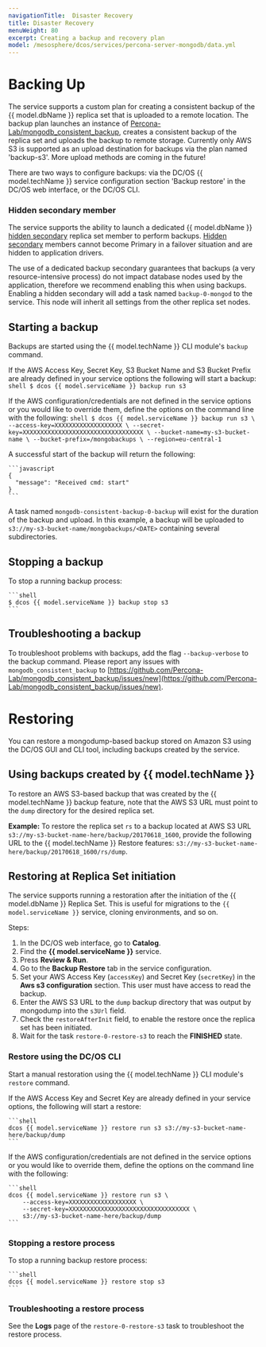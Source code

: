 ```yaml
---
navigationTitle:  Disaster Recovery
title: Disaster Recovery
menuWeight: 80
excerpt: Creating a backup and recovery plan
model: /mesosphere/dcos/services/percona-server-mongodb/data.yml
---
```


# Backing Up

The service supports a custom plan for creating a consistent backup of the {{ model.dbName }} replica set that is uploaded to a remote location. The backup plan launches an instance of [Percona-Lab/mongodb_consistent_backup](https://github.com/Percona-Lab/mongodb_consistent_backup), creates a consistent backup of the replica set and uploads the backup to remote storage. Currently only AWS S3 is supported as an upload destination for backups via the plan named 'backup-s3'. More upload methods are coming in the future!

There are two ways to configure backups: via the DC/OS {{ model.techName }} service configuration section 'Backup restore' in the DC/OS web interface, or the DC/OS CLI.

### Hidden secondary member
The service supports the ability to launch a dedicated {{ model.dbName }} [hidden secondary](https://docs.mongodb.com/manual/core/replica-set-hidden-member/) replica set member to perform backups. [Hidden secondary](https://docs.mongodb.com/manual/core/replica-set-hidden-member/) members cannot become Primary in a failover situation and are hidden to application drivers.

The use of a dedicated backup secondary guarantees that backups (a very resource-intensive process) do not impact database nodes used by the application, therefore we recommend enabling this when using backups. Enabling a hidden secondary will add a task named `backup-0-mongod` to the service. This node will inherit all settings from the other replica set nodes.

## Starting a backup

Backups are started using the {{ model.techName }} CLI module's `backup` command.

If the AWS Access Key, Secret Key, S3 Bucket Name and S3 Bucket Prefix are already defined in your service options the following will start a backup:
    ```shell
    $ dcos {{ model.serviceName }} backup run s3
    ```

If the AWS configuration/credentials are not defined in the service options or you would like to override them, define the options on the command line with the following:
    ```shell
    $ dcos {{ model.serviceName }} backup run s3 \
        --access-key=XXXXXXXXXXXXXXXXXXX \
        --secret-key=XXXXXXXXXXXXXXXXXXXXXXXXXXXXXXXXXX \
        --bucket-name=my-s3-bucket-name \
        --bucket-prefix=/mongobackups \
        --region=eu-central-1
    ```

A successful start of the backup will return the following:

    ```javascript
    {
      "message": "Received cmd: start"
    }
    ```

A task named `mongodb-consistent-backup-0-backup` will exist for the duration of the backup and upload. In this example, a backup will be uploaded to `s3://my-s3-bucket-name/mongobackups/<DATE>` containing several subdirectories.

## Stopping a backup

To stop a running backup process:

    ```shell
    $ dcos {{ model.serviceName }} backup stop s3
    ```

## Troubleshooting a backup

To troubleshoot problems with backups, add the flag `--backup-verbose` to the backup command. Please report any issues with `mongodb_consistent_backup` to [https://github.com/Percona-Lab/mongodb_consistent_backup/issues/new](https://github.com/Percona-Lab/mongodb_consistent_backup/issues/new).

# Restoring

You can restore a mongodump-based backup stored on Amazon S3 using the DC/OS GUI and CLI tool, including backups created by the service.

## Using backups created by {{ model.techName }}

To restore an AWS S3-based backup that was created by the {{ model.techName }} backup feature, note that the AWS S3 URL must point to the `dump` directory for the desired replica set.

**Example:**
To restore the replica set `rs` to a backup located at AWS S3 URL `s3://my-s3-bucket-name-here/backup/20170618_1600`, provide the following URL to the {{ model.techName }} Restore features: `s3://my-s3-bucket-name-here/backup/20170618_1600/rs/dump`.

## Restoring at Replica Set initiation

The service supports running a restoration after the initiation of the {{ model.dbName }} Replica Set. This is useful for migrations to the `{{ model.serviceName }}` service, cloning environments, and so on.

Steps:
1. In the DC/OS web interface, go to **Catalog**.
1. Find the **{{ model.serviceName }}** service.
1. Press **Review & Run**.
1. Go to the **Backup Restore** tab in the service configuration. 
1. Set your AWS Access Key (`accessKey`) and Secret Key (`secretKey`) in the **Aws s3 configuration** section. This user must have access to read the backup.
1. Enter the AWS S3 URL to the `dump` backup directory that was output by mongodump into the `s3Url` field.
1. Check the `restoreAfterInit` field, to enable the restore once the replica set has been initiated.
1. Wait for the task `restore-0-restore-s3` to reach the **FINISHED** state.

### Restore using the DC/OS CLI

Start a manual restoration using the {{ model.techName }} CLI module's `restore` command.

If the AWS Access Key and Secret Key are already defined in your service options, the following will start a restore:

    ```shell
    dcos {{ model.serviceName }} restore run s3 s3://my-s3-bucket-name-here/backup/dump
    ```

If the AWS configuration/credentials are not defined in the service options or you would like to override them, define the options on the command line with the following:

    ```shell
    dcos {{ model.serviceName }} restore run s3 \
        --access-key=XXXXXXXXXXXXXXXXXXX \
        --secret-key=XXXXXXXXXXXXXXXXXXXXXXXXXXXXXXXXXX \
        s3://my-s3-bucket-name-here/backup/dump
    ```

### Stopping a restore process

To stop a running backup restore process:

    ```shell
    dcos {{ model.serviceName }} restore stop s3
    ```

### Troubleshooting a restore process

See the **Logs** page of the `restore-0-restore-s3` task to troubleshoot the restore process.
